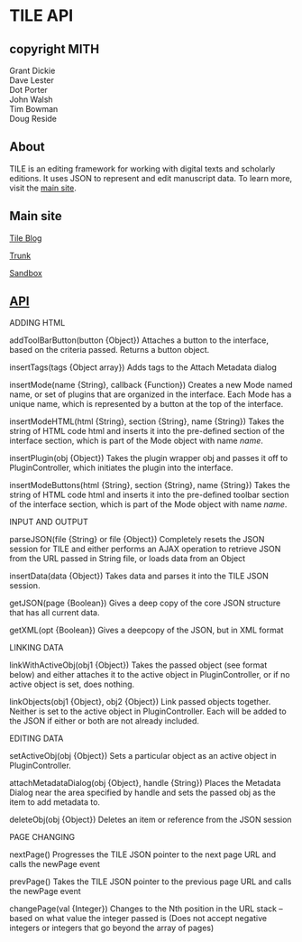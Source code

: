 TILE API
========

copyright MITH
--------------

Grant Dickie  
Dave Lester  
Dot Porter  
John Walsh  
Tim Bowman  
Doug Reside  

About
----
TILE is an editing framework for working with digital texts and scholarly editions. It uses JSON to represent and edit manuscript data. To learn more, visit the [main site](http://mith.umd.edu/tile).

Main site
----
[Tile Blog](http://mith.umd.edu/tile)  

[Trunk](http://mith.umd.edu/tile/trunk)  

[Sandbox](http://mith.umd.edu/tile/sandbox)  


[API](http://mith.umd.edu/tile/documentation/tile-api/)
----

ADDING HTML

addToolBarButton(button {Object})
Attaches a button to the interface, based on the criteria passed. Returns a button object.

insertTags(tags {Object array})
Adds tags to the Attach Metadata dialog

insertMode(name {String}, callback {Function})
Creates a new Mode named name, or set of plugins that are organized in the interface. Each Mode has a unique name, which is represented by a button at the top of the interface.

insertModeHTML(html {String}, section {String}, name {String})
Takes the string of HTML code html and inserts it into the pre-defined section of the interface section, which is part of the Mode object with name *name*.

insertPlugin(obj {Object})
Takes the plugin wrapper obj and passes it off to PluginController, which initiates the plugin into the interface.

insertModeButtons(html {String}, section {String}, name {String})
Takes the string of HTML code html and inserts it into the pre-defined toolbar section of the interface section, which is part of the Mode object with name *name*.

INPUT AND OUTPUT

parseJSON(file {String} or file {Object})
Completely resets the JSON session for TILE and either performs an AJAX operation to retrieve JSON from the URL passed in String file, or loads data from an Object

insertData(data {Object})
Takes data and parses it into the TILE JSON session.

getJSON(page {Boolean})
Gives a deep copy of the core JSON structure that has all current data.

getXML(opt {Boolean})
Gives a deepcopy of the JSON, but in XML format

LINKING DATA

linkWithActiveObj(obj1 {Object})
Takes the passed object (see format below) and either attaches it to the active object in PluginController, or if no active object is set, does nothing.

linkObjects(obj1 {Object}, obj2 {Object})
Link passed objects together. Neither is set to the active object in PluginController. Each will be added to the JSON if either or both are not already included.

EDITING DATA

setActiveObj(obj {Object})
Sets a particular object as an active object in PluginController.

attachMetadataDialog(obj {Object}, handle {String})
Places the Metadata Dialog near the area specified by handle and sets the passed obj as the item to add metadata to.

deleteObj(obj {Object})
Deletes an item or reference from the JSON session

PAGE CHANGING

nextPage()
Progresses the TILE JSON pointer to the next page URL and calls the newPage event

prevPage()
Takes the TILE JSON pointer to the previous page URL and calls the newPage event

changePage(val {Integer})
Changes to the Nth position in the URL stack – based on what value the integer passed is (Does not accept negative integers or integers that go beyond the array of pages)
